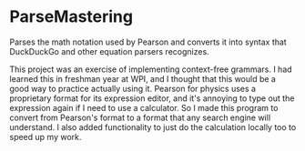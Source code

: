 # ParseMastering

Parses the math notation used by Pearson and converts it into syntax that DuckDuckGo and other equation parsers recognizes.

This project was an exercise of implementing context-free grammars. I had learned this in freshman year at WPI, and I thought that this would be a good way to practice actually using it. Pearson for physics uses a proprietary format for its expression editor, and it's annoying to type out the expression again if I need to use a calculator. So I made this program to convert from Pearson's format to a format that any search engine will understand. I also added functionality to just do the calculation locally too to speed up my work. 
